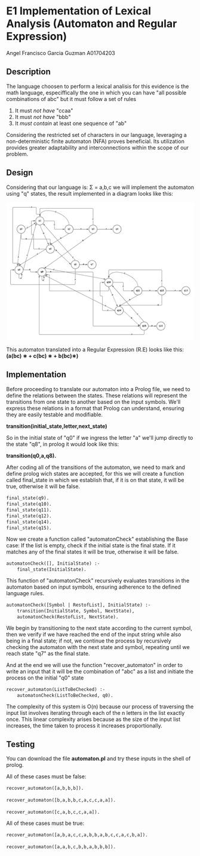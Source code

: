 # E1 Implementation of Lexical Analysis (Automaton and Regular Expression)
Angel Francisco Garcia Guzman A01704203

## Description
The language choosen to perform a lexical analisis for this evidence is the math language, 
especiffically the one in which you can have "all possible combinations of abc" but it
must follow a set of rules

1. It must *not have* "ccaa"
2. It must *not have* "bbb"
3. It *must contain* at least one sequence of "ab"

Considering the restricted set of characters in our language, leveraging a non-deterministic finite automaton (NFA) proves beneficial. 
Its utilization provides greater adaptability and interconnections within the scope of our problem.

## Design

Considering that our language is: 
Σ = a,b,c
we will implement the automaton using "q" states, the result implemented in a diagram looks like this:

![Automaton](https://github.com/AngelFranciscoGarciaGuzman/Automaton/blob/e1af6bc7b0168a4c09087088e8ba6a61c776ae58/Automaton%20.png)

This automaton translated into a Regular Expression (R.E) looks like this:
<strong>(a(bc) ∗ + c(bc) ∗ + b(bc)∗)</strong>

## Implementation
Before proceeding to translate our automaton into a Prolog file, we need to define the relations between the states. 
These relations will represent the transitions from one state to another based on the input symbols. 
We'll express these relations in a format that Prolog can understand, ensuring they are easily testable and modifiable.

<strong>transition(initial_state,letter,next_state)</strong>

So in the initial state of "q0" if we ingress the letter "a" we'll jump directly to the state "q8", in prolog it would look like this:

<strong>transition(q0,a,q8).</strong>

After coding all of the transitions of the automaton, we need to mark and define prolog wich states are accepted, for this we will create a function called final_state in which we establish that, if it is on that state, it will be true, otherwise it will be false.

```
final_state(q9).
final_state(q10).
final_state(q11).
final_state(q12).
final_state(q14).
final_state(q15).
```

Now we create a function called "automatonCheck" establishing the Base case: If the list is empty, check if the initial state is the final state.
If it matches any of the final states it will be true, otherwise it will be false.

```
automatonCheck([], InitialState) :-
    final_state(InitialState).
```

This function of "automatonCheck" recursively evaluates transitions in the automaton based on input symbols, ensuring adherence to the defined language rules.

```
automatonCheck([Symbol | RestofList], InitialState) :-
    transition(InitialState, Symbol, NextState),
    automatonCheck(RestofList, NextState).
```

We begin by transitioning to the next state according to the current symbol, then we verify if we have reached the end of the input string while also being in a final state; 
if not, we continue the process by recursively checking the automaton with the next state and symbol, repeating until we reach state "q7" as the final state.

And at the end we will use the function "recover_automaton" in order to write an input that it will be the combination of "abc" as a list and initiate the process on the initial "q0" state

```
recover_automaton(ListToBeChecked) :-
    automatonCheck(ListToBeChecked, q0).
```

The complexity of this system is O(n) because our process of traversing the input list involves iterating through each of the n letters in the list exactly once. 
This linear complexity arises because as the size of the input list increases, the time taken to process it increases proportionally. 

## Testing

You can download the file <strong>automaton.pl</strong> and try these inputs in the shell of prolog. 

All of these cases must be false:

```
recover_automaton([a,b,b,b]).

recover_automaton([b,a,b,b,c,a,c,c,a,a]).

recover_automaton([c,a,b,c,c,a,a]).

```

All of these cases must be true:

```
recover_automaton([a,b,a,c,c,a,b,b,a,b,c,c,a,c,b,a]).

recover_automaton([a,a,b,c,b,b,a,b,b,b]).

```

